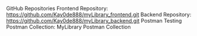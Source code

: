 GitHub Repositories
Frontend Repository: https://github.com/Kay0de888/myLibrary_frontend.git
Backend Repository: https://github.com/Kay0de888/myLibrary_backend.git
Postman Testing
Postman Collection: MyLibrary Postman Collection
